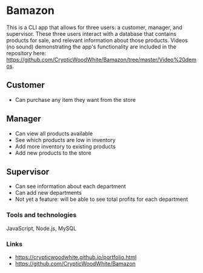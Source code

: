 # **Bamazon**

This is a CLI app that allows for three users: a customer, manager, and supervisor. These three users interact with a database that contains products for sale, and relevant information about those products. Videos (no sound) demonstrating the app's functionality are included in the repository here: https://github.com/CrypticWoodWhite/Bamazon/tree/master/Video%20demos.

## Customer
- Can purchase any item they want from the store

## Manager
- Can view all products available
- See which products are low in inventory
- Add more inventory to existing products
- Add new products to the store

## Supervisor
- Can see information about each department
- Can add new departments
- Not yet a feature: will be able to see total profits for each department

### Tools and technologies
JavaScript, Node.js, MySQL

### Links
- https://crypticwoodwhite.github.io/portfolio.html
- https://github.com/CrypticWoodWhite/Bamazon

